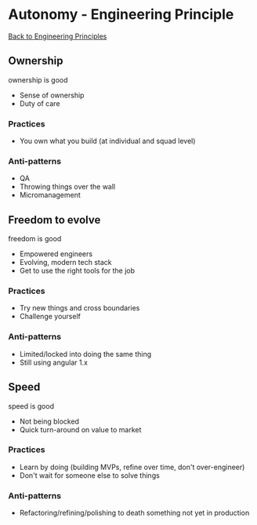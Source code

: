 # Autonomy - Engineering Principle

[Back to Engineering Principles](../engineering%20principles.md)

## Ownership
ownership is good
- Sense of ownership
- Duty of care
### Practices
- You own what you build (at individual and squad level)
### Anti-patterns
- QA
- Throwing things over the wall
- Micromanagement

## Freedom to evolve
freedom is good
- Empowered engineers
- Evolving, modern tech stack
- Get to use the right tools for the job
### Practices
- Try new things and cross boundaries
- Challenge yourself
### Anti-patterns
- Limited/locked into doing the same thing
- Still using angular 1.x

## Speed
speed is good
- Not being blocked
- Quick turn-around on value to market
### Practices
- Learn by doing (building MVPs, refine over time, don't over-engineer)
- Don't wait for someone else to solve things
### Anti-patterns
- Refactoring/refining/polishing to death something not yet in production
